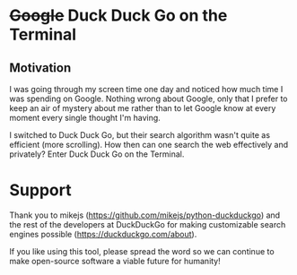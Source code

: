 # ~~Google~~ Duck Duck Go on the Terminal

## Motivation
I was going through my screen time one day and noticed how much time I was spending on Google.  Nothing wrong about Google, only that I prefer to keep an air of mystery about me rather than to let Google know at every moment every single thought I'm having.

I switched to Duck Duck Go, but their search algorithm wasn't quite as efficient (more scrolling).  How then can one search the web effectively and privately?  Enter Duck Duck Go on the Terminal.

# Support

Thank you to mikejs (https://github.com/mikejs/python-duckduckgo) and the rest of the developers at DuckDuckGo for making customizable search engines possible (https://duckduckgo.com/about).

If you like using this tool, please spread the word so we can continue to make open-source software a viable future for humanity!


